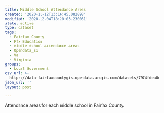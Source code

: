 ```yaml
---
title: Middle School Attendance Areas
created: '2020-11-12T13:16:45.082898'
modified: '2020-12-04T18:20:03.230061'
state: active
type: dataset
tags:
  - Fairfax County
  - Ffx Education
  - Middle School Attendance Areas
  - Opendata_s1
  - Va
  - Virginia
groups:
  - Local Government
csv_url: >-
  https://data-fairfaxcountygis.opendata.arcgis.com/datasets/7974fdea0e384a7d9dd5c19d184069b6_11.csv?outSR=%7B%22latestWkid%22%3A2283%2C%22wkid%22%3A102746%7D
json_url: ''
layout: post

---
```

Attendance areas for each middle school in Fairfax County.
